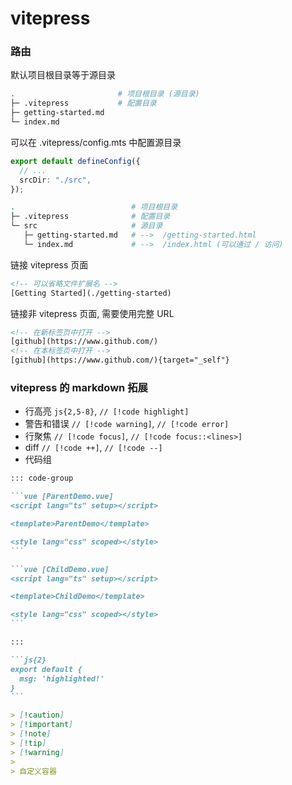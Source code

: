 # vitepress

### 路由

默认项目根目录等于源目录

```bash
.                       # 项目根目录 (源目录)
├─ .vitepress           # 配置目录
├─ getting-started.md
└─ index.md
```

可以在 .vitepress/config.mts 中配置源目录

```ts
export default defineConfig({
  // ...
  srcDir: "./src",
});
```

```bash
.                          # 项目根目录
├─ .vitepress              # 配置目录
└─ src                     # 源目录
   ├─ getting-started.md   # -->  /getting-started.html
   └─ index.md             # -->  /index.html (可以通过 / 访问)
```

链接 vitepress 页面

```html
<!-- 可以省略文件扩展名 -->
[Getting Started](./getting-started)
```

链接非 vitepress 页面, 需要使用完整 URL

```html
<!-- 在新标签页中打开 -->
[github](https://www.github.com/)
<!-- 在本标签页中打开 -->
[github](https://www.github.com/){target="_self"}
```

### vitepress 的 markdown 拓展

- 行高亮 `js{2,5-8}`, `// [!code highlight]`
- 警告和错误 `// [!code warning]`, `// [!code error]`
- 行聚焦 `// [!code focus]`, `// [!code focus::<lines>]`
- diff `// [!code ++]`, `// [!code --]`
- 代码组

````md
::: code-group

```vue [ParentDemo.vue]
<script lang="ts" setup></script>

<template>ParentDemo</template>

<style lang="css" scoped></style>
```

```vue [ChildDemo.vue]
<script lang="ts" setup></script>

<template>ChildDemo</template>

<style lang="css" scoped></style>
```

:::
````

````md
```js{2}
export default {
  msg: 'highlighted!'
}
```
````

```md
> [!caution]
> [!important]
> [!note]
> [!tip]
> [!warning]
>
> 自定义容器
```
